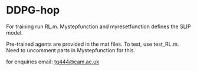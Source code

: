 # DDPG-hop

For training run RL.m.  Mystepfunction and myresetfunction defines the SLIP model. 

Pre-trained agents are provided in the mat files. To test, use test_RL.m. Need to uncomment parts in Mystepfunction for this. 
 
for enquiries email: tg444@cam.ac.uk

